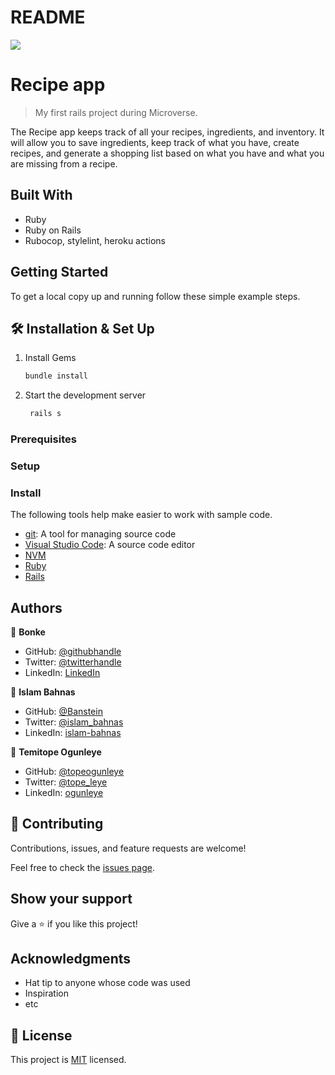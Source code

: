 # README
![](https://img.shields.io/badge/Microverse-blueviolet)

# Recipe app

> My first rails project during Microverse.

The Recipe app keeps track of all your recipes, ingredients, and inventory. It will allow you to save ingredients, keep track of what you have, create recipes, and generate a shopping list based on what you have and what you are missing from a recipe.

## Built With

- Ruby
- Ruby on Rails
- Rubocop, stylelint, heroku actions

## Getting Started

To get a local copy up and running follow these simple example steps.
## 🛠 Installation & Set Up

1. Install Gems

   ```sh
   bundle install
   ```

2. Start the development server

   ```sh
    rails s
   ```


### Prerequisites

### Setup

### Install
The following tools help make easier to work with sample code.

- [git](https://git-scm.com/downloads): A tool for managing source code
- [Visual Studio Code](https://code.visualstudio.com/): A source code editor
- [NVM](https://github.com/nvm-sh/nvm)
- [Ruby](https://www.ruby-lang.org/en/documentation/installation/)
- [Rails](https://www.digitalocean.com/community/tutorials/how-to-install-ruby-on-rails-with-rbenv-on-ubuntu-20-04)

## Authors

👤 **Bonke**

- GitHub: [@githubhandle](https://github.com/bonkegcobo)
- Twitter: [@twitterhandle](https://twitter.com/bonkegcobo)
- LinkedIn: [LinkedIn](https://linkedin.com/in/bonkegcobo)

👤 **Islam Bahnas**

- GitHub: [@Banstein](https://github.com/Banstein)
- Twitter: [@islam_bahnas](https://twitter.com/islam_bahnas)
- LinkedIn: [islam-bahnas](www.linkedin.com/in/islam-bahnas)

👤 **Temitope Ogunleye**

- GitHub: [@topeogunleye](https://github.com/topeogunleye)
- Twitter: [@tope_leye](https://twitter.com/tope_leye)
- LinkedIn: [ogunleye](https://linkedin.com/in/ogunleye)

## 🤝 Contributing

Contributions, issues, and feature requests are welcome!

Feel free to check the [issues page](../../issues/).

## Show your support

Give a ⭐️ if you like this project!

## Acknowledgments

- Hat tip to anyone whose code was used
- Inspiration
- etc

## 📝 License

This project is [MIT](./MIT.md) licensed.